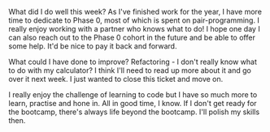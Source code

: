 What did I do well this week?
As I've finished work for the year, I have more time to dedicate to Phase 0, most of which is spent on pair-programming. I really enjoy working with a partner who knows what to do! I hope one day I can also reach out to the Phase 0 cohort in the future and be able to offer some help. It'd be nice to pay it back and forward.


What could I have done to improve?
Refactoring - I don't really know what to do with my calculator? I think I'll need to read up more about it and go over it next week. I just wanted to close this ticket and move on.

I really enjoy the challenge of learning to code but I have so much more to learn, practise and hone in. All in good time, I know. If I don't get ready for the bootcamp, there's always life beyond the bootcamp. I'll polish my skills then. 

